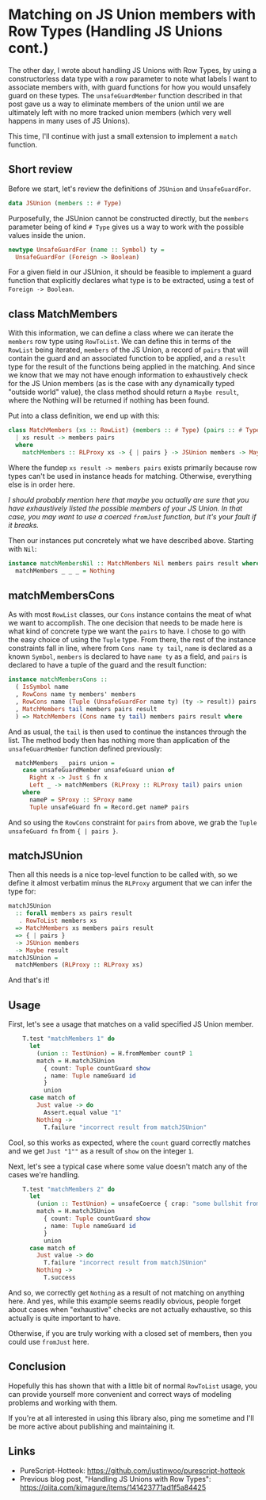 # Matching on JS Union members with Row Types (Handling JS Unions cont.)

The other day, I wrote about handling JS Unions with Row Types, by using a constructorless data type with a row parameter to note what labels I want to associate members with, with guard functions for how you would unsafely guard on these types. The `unsafeGuardMember` function described in that post gave us a way to eliminate members of the union until we are ultimately left with no more tracked union members (which very well happens in many uses of JS Unions).

This time, I'll continue with just a small extension to implement a `match` function.

## Short review

Before we start, let's review the definitions of `JSUnion` and `UnsafeGuardFor`.

```hs
data JSUnion (members :: # Type)
```

Purposefully, the JSUnion cannot be constructed directly, but the `members` parameter being of kind `# Type` gives us a way to work with the possible values inside the union.

```hs
newtype UnsafeGuardFor (name :: Symbol) ty =
  UnsafeGuardFor (Foreign -> Boolean)
```

For a given field in our JSUnion, it should be feasible to implement a guard function that explicitly declares what type is to be extracted, using a test of `Foreign -> Boolean`.

## class MatchMembers

With this information, we can define a class where we can iterate the `members` row type using `RowToList`. We can define this in terms of the `RowList` being iterated, `members` of the JS Union, a record of `pairs` that will contain the guard and an associated function to be applied, and a `result` type for the result of the functions being applied in the matching. And since we know that we may not have enough information to exhaustively check for the JS Union members (as is the case with any dynamically typed "outside world" value), the class method should return a `Maybe result`, where the Nothing will be returned if nothing has been found.

Put into a class definition, we end up with this:

```hs
class MatchMembers (xs :: RowList) (members :: # Type) (pairs :: # Type) result
  | xs result -> members pairs
  where
    matchMembers :: RLProxy xs -> { | pairs } -> JSUnion members -> Maybe result
```

Where the fundep `xs result -> members pairs` exists primarily because row types can't be used in instance heads for matching. Otherwise, everything else is in order here.

*I should probably mention here that maybe you actually are sure that you have exhaustively listed the possible members of your JS Union. In that case, you may want to use a coerced `fromJust` function, but it's your fault if it breaks.*

Then our instances put concretely what we have described above. Starting with `Nil`:

```hs
instance matchMembersNil :: MatchMembers Nil members pairs result where
  matchMembers _ _ _ = Nothing
```

## matchMembersCons

As with most `RowList` classes, our `Cons` instance contains the meat of what we want to accomplish. The one decision that needs to be made here is what kind of concrete type we want the `pairs` to have. I chose to go with the easy choice of using the `Tuple` type. From there, the rest of the instance constraints fall in line, where from `Cons name ty tail`, `name` is declared as a known `Symbol`, `members` is declared to have `name ty` as a field, and `pairs` is declared to have a tuple of the guard and the result function:

```hs
instance matchMembersCons ::
  ( IsSymbol name
  , RowCons name ty members' members
  , RowCons name (Tuple (UnsafeGuardFor name ty) (ty -> result)) pairs' pairs
  , MatchMembers tail members pairs result
  ) => MatchMembers (Cons name ty tail) members pairs result where
```

And as usual, the `tail` is then used to continue the instances through the list. The method body then has nothing more than application of the `unsafeGuardMember` function defined previously:

```hs
  matchMembers _ pairs union =
    case unsafeGuardMember unsafeGuard union of
      Right x -> Just $ fn x
      Left _ -> matchMembers (RLProxy :: RLProxy tail) pairs union
    where
      nameP = SProxy :: SProxy name
      Tuple unsafeGuard fn = Record.get nameP pairs
```

And so using the `RowCons` constraint for `pairs` from above, we grab the `Tuple unsafeGuard fn` from `{ | pairs }`.

## matchJSUnion

Then all this needs is a nice top-level function to be called with, so we define it almost verbatim minus the `RLProxy` argument that we can infer the type for:

```hs
matchJSUnion
  :: forall members xs pairs result
   . RowToList members xs
  => MatchMembers xs members pairs result
  => { | pairs }
  -> JSUnion members
  -> Maybe result
matchJSUnion =
  matchMembers (RLProxy :: RLProxy xs)
```

And that's it!

## Usage

First, let's see a usage that matches on a valid specified JS Union member.

```hs
    T.test "matchMembers 1" do
      let
        (union :: TestUnion) = H.fromMember countP 1
        match = H.matchJSUnion
          { count: Tuple countGuard show
          , name: Tuple nameGuard id
          }
          union
      case match of
        Just value -> do
          Assert.equal value "1"
        Nothing ->
          T.failure "incorrect result from matchJSUnion"
```

Cool, so this works as expected, where the `count` guard correctly matches and we get `Just "1""` as a result of `show` on the integer `1`.

Next, let's see a typical case where some value doesn't match any of the cases we're handling.

```hs
    T.test "matchMembers 2" do
      let
        (union :: TestUnion) = unsafeCoerce { crap: "some bullshit from JS" }
        match = H.matchJSUnion
          { count: Tuple countGuard show
          , name: Tuple nameGuard id
          }
          union
      case match of
        Just value -> do
          T.failure "incorrect result from matchJSUnion"
        Nothing ->
          T.success
```

And so, we correctly get `Nothing` as a result of not matching on anything here. And yes, while this example seems readily obvious, people forget about cases when "exhaustive" checks are not actually exhaustive, so this actually is quite important to have.

Otherwise, if you are truly working with a closed set of members, then you could use `fromJust` here.

## Conclusion

Hopefully this has shown that with a little bit of normal `RowToList` usage, you can provide yourself more convenient and correct ways of modeling problems and working with them.

If you're at all interested in using this library also, ping me sometime and I'll be more active about publishing and maintaining it.

## Links

* PureScript-Hotteok: <https://github.com/justinwoo/purescript-hotteok>
* Previous blog post, "Handling JS Unions with Row Types": <https://qiita.com/kimagure/items/141423771ad1f5a84425>